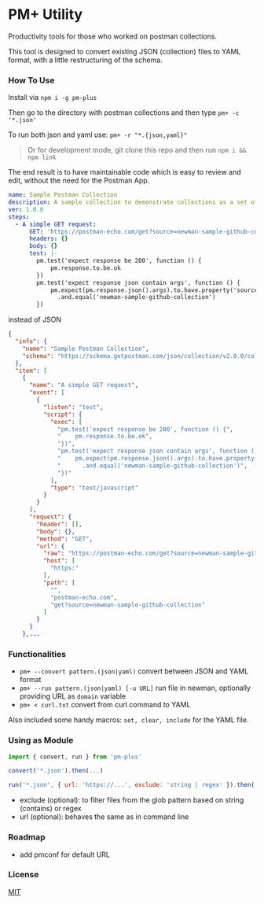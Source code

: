 # PM+ Utility

Productivity tools for those who worked on postman collections.

This tool is designed to convert existing JSON (collection) files to YAML format, with a little restructuring of the schema.

### How To Use

Install via `npm i -g pm-plus`

Then go to the directory with postman collections and then type `pm+ -c '*.json'`

To run both json and yaml use: `pm+ -r "*.{json,yaml}"`

> Or for development mode, git clone this repo and then run `npm i && npm link`

The end result is to have maintainable code which is easy to review and edit, without the need for the Postman App.

```yaml
name: Sample Postman Collection
description: A sample collection to demonstrate collections as a set of related requests
ver: 1.0.0
steps:
  - A simple GET request:
      GET: 'https://postman-echo.com/get?source=newman-sample-github-collection'
      headers: {}
      body: {}
      test: |-
        pm.test('expect response be 200', function () {
            pm.response.to.be.ok
        })
        pm.test('expect response json contain args', function () {
            pm.expect(pm.response.json().args).to.have.property('source')
              .and.equal('newman-sample-github-collection')
        })
```

instead of JSON

```json
{
  "info": {
    "name": "Sample Postman Collection",
    "schema": "https://schema.getpostman.com/json/collection/v2.0.0/collection.json"
  },
  "item": [
    {
      "name": "A simple GET request",
      "event": [
        {
          "listen": "test",
          "script": {
            "exec": [
              "pm.test('expect response be 200', function () {",
              "    pm.response.to.be.ok",
              "})",
              "pm.test('expect response json contain args', function () {",
              "    pm.expect(pm.response.json().args).to.have.property('source')",
              "      .and.equal('newman-sample-github-collection')",
              "})"
            ],
            "type": "text/javascript"
          }
        }
      ],
      "request": {
        "header": [],
        "body": {},
        "method": "GET",
        "url": {
          "raw": "https://postman-echo.com/get?source=newman-sample-github-collection",
          "host": [
            "https:"
          ],
          "path": [
            "",
            "postman-echo.com",
            "get?source=newman-sample-github-collection"
          ]
        }
      }
    },...
```

### Functionalities

- `pm+ --convert pattern.(json|yaml)` convert between JSON and YAML format
- `pm+ --run pattern.(json|yaml) [-u URL]` run file in newman, optionally providing URL as `domain` variable
- `pm+ < curl.txt` convert from curl command to YAML

Also included some handy macros: `set, clear, include` for the YAML file.


### Using as Module

```js
import { convert, run } from 'pm-plus'

convert('*.json').then(...)

run('*.json', { url: 'https://...', exclude: 'string | regex' }).then(...)
```

- exclude (optional): to filter files from the glob pattern based on string (contains) or regex
- url (optional): behaves the same as in command line

### Roadmap

- add pmconf for default URL

### License

[MIT](LICENSE)